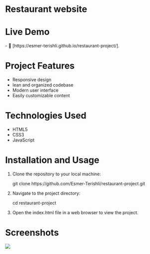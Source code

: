 <h1>Restaurant website</h1>

<h1>Live Demo</h1>
- 📄 [https://esmer-terishli.github.io/restaurant-project/].

<h1>Project Features</h1>
<ul>
  <li>Responsive design</li>
  <li>lean and organized codebase</li>
  <li>Modern user interface</li>
  <li>Easily customizable content</li>
</ul>

<h1>Technologies Used</h1>
<ul>
  <li>HTML5</li>
  <li>CSS3</li>
  <li>JavaScript</li>
</ul>

<h1>Installation and Usage</h1>
<ol>
  <li>Clone the repository to your local machine:
    <p>git clone https://github.com/Esmer-Terishli/restaurant-project.git</p>
  </li>
    <li>Navigate to the project directory:
    <p>cd restaurant-project</p>
  </li>
  <li>Open the index.html file in a web browser to view the project.</li>
</ol>

<h1>Screenshots</h1>
<img src="![WhatsApp Image 2024-02-02 at 16 41 26_854b38e1](https://github.com/Esmer-Terishli/restaurant-project/assets/100664366/e8ce2c26-6881-447a-b50c-0f3cd3d0ed5a)">
